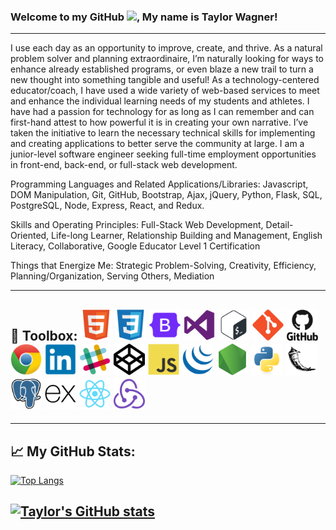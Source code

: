 ### Welcome to my GitHub <img src="https://raw.githubusercontent.com/MartinHeinz/MartinHeinz/master/wave.gif" width="30px">, My name is Taylor Wagner!

<!--
**taylorwagner/taylorwagner** is a ✨ _special_ ✨ repository because its `README.md` (this file) appears on your GitHub profile.

Here are some ideas to get you started:

- 🔭 I’m currently working on ...
- 🌱 I’m currently learning ...
- 👯 I’m looking to collaborate on ...
- 🤔 I’m looking for help with ...
- 💬 Ask me about ...
- 📫 How to reach me: ...
- 😄 Pronouns: ...
- ⚡ Fun fact: ...
-->
---
I use each day as an opportunity to improve, create, and thrive. As a natural problem solver and planning extraordinaire, I’m naturally looking for ways to enhance already established programs, or even blaze a new trail to turn a new thought into something tangible and useful! As a technology-centered educator/coach, I have used a wide variety of web-based services to meet and enhance the individual learning needs of my students and athletes. I have had a passion for technology for as long as I can remember and can first-hand attest to how powerful it is in creating your own narrative. I’ve taken the initiative to learn the necessary technical skills for implementing and creating applications to better serve the community at large. I am a junior-level software engineer seeking full-time employment opportunities in front-end, back-end, or full-stack web development.

Programming Languages and Related Applications/Libraries: Javascript, DOM Manipulation, Git, GitHub, Bootstrap, Ajax, jQuery, Python, Flask, SQL, PostgreSQL, Node, Express, React, and Redux.

Skills and Operating Principles: Full-Stack Web Development, Detail-Oriented, Life-long Learner, Relationship Building and Management, English Literacy, Collaborative, Google Educator Level 1 Certification

Things that Energize Me: Strategic Problem-Solving, Creativity, Efficiency, Planning/Organization, Serving Others, Mediation

---

🧰 Toolbox:
<img src="https://github.com/devicons/devicon/blob/master/icons/html5/html5-original.svg" alt="HTML5 Logo" width="50" height="50"/> <img src="https://github.com/devicons/devicon/blob/master/icons/css3/css3-original.svg" alt="CSS Logo" width="50" height="50"/> <img src="https://github.com/devicons/devicon/blob/master/icons/bootstrap/bootstrap-plain.svg" alt="Bootstrap Logo" width="50" height="50"/> <img src="https://github.com/devicons/devicon/blob/master/icons/visualstudio/visualstudio-plain.svg" alt="VSCode Logo" width="50" height="50"/> <img src="https://github.com/devicons/devicon/blob/master/icons/bash/bash-plain.svg" alt="Bash Logo" width="50" height="50"/> <img src="https://github.com/devicons/devicon/blob/master/icons/git/git-original.svg" alt="Git Logo" width="50" height="50"/> <img src="https://github.com/devicons/devicon/blob/master/icons/github/github-original-wordmark.svg" alt="GitHub Logo" width="50" height="50"/> <img src="https://github.com/devicons/devicon/blob/master/icons/chrome/chrome-original.svg" alt="Chrome Logo" width="50" height="50"/> <img src="https://github.com/devicons/devicon/blob/master/icons/linkedin/linkedin-original.svg" alt="Linkedin Logo" width="50" height="50"/> <img src="https://github.com/devicons/devicon/blob/master/icons/slack/slack-original.svg" alt="Slack Logo" width="50" height="50"/> <img src="https://github.com/devicons/devicon/blob/master/icons/codepen/codepen-plain.svg" alt="Codepen Logo" width="50" height="50"/> <img src="https://github.com/devicons/devicon/blob/master/icons/javascript/javascript-original.svg" alt="JavaScript Logo" width="50" height="50"/> <img src="https://github.com/devicons/devicon/blob/master/icons/jquery/jquery-original.svg" alt="jQuery Logo" width="50" height="50"/> <img src="https://github.com/devicons/devicon/blob/master/icons/nodejs/nodejs-original.svg" alt="Node.js Logo" width="50" height="50"/>  <img src="https://github.com/devicons/devicon/blob/master/icons/python/python-original.svg" alt="Python Logo" width="50" height="50"/>  <img src="https://github.com/devicons/devicon/blob/master/icons/flask/flask-original.svg" alt="Flask Logo" width="50" height="50"/>  <img src="https://github.com/devicons/devicon/blob/master/icons/postgresql/postgresql-original.svg" alt="PostgreSQL Logo" width="50" height="50"/> <img src="https://github.com/devicons/devicon/blob/master/icons/express/express-original.svg" alt="Express Logo" width="50" height="50"/> <img src="https://github.com/devicons/devicon/blob/master/icons/react/react-original.svg" alt="React Logo" width="50" height="50"/> <img src="https://github.com/devicons/devicon/blob/master/icons/redux/redux-original.svg" alt="Redux Logo" width="50" height="50"/>
---
---

## &#x1f4c8; My GitHub Stats:

[![Top Langs](https://github-readme-stats.vercel.app/api/top-langs/?username=taylorwagner&hide=java,html,css&theme=radical)](https://github.com/anuraghazra/github-readme-stats)

[![Taylor's GitHub stats](https://github-readme-stats.vercel.app/api?username=taylorwagner&theme=radical)](https://github.com/anuraghazra/github-readme-stats)
---
